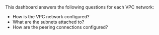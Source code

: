 This dashboard answers the following questions for each VPC network:

- How is the VPC network configured?
- What are the subnets attached to?
- How are the peering connections configured?

